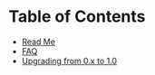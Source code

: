 # Table of Contents

- [Read Me](/README.md)
- [FAQ](/docs/FAQ.md)
- [Upgrading from 0.x to 1.0](/docs/upgrading-to-1.0.md)
